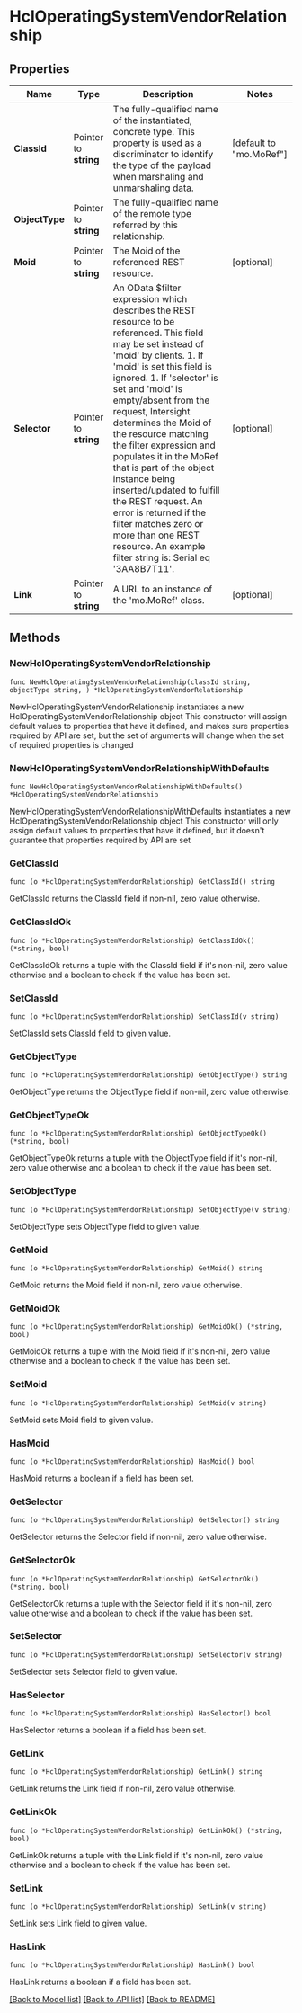 # HclOperatingSystemVendorRelationship

## Properties

Name | Type | Description | Notes
------------ | ------------- | ------------- | -------------
**ClassId** | Pointer to **string** | The fully-qualified name of the instantiated, concrete type. This property is used as a discriminator to identify the type of the payload when marshaling and unmarshaling data. | [default to "mo.MoRef"]
**ObjectType** | Pointer to **string** | The fully-qualified name of the remote type referred by this relationship. | 
**Moid** | Pointer to **string** | The Moid of the referenced REST resource. | [optional] 
**Selector** | Pointer to **string** | An OData $filter expression which describes the REST resource to be referenced. This field may be set instead of &#39;moid&#39; by clients. 1. If &#39;moid&#39; is set this field is ignored. 1. If &#39;selector&#39; is set and &#39;moid&#39; is empty/absent from the request, Intersight determines the Moid of the resource matching the filter expression and populates it in the MoRef that is part of the object instance being inserted/updated to fulfill the REST request. An error is returned if the filter matches zero or more than one REST resource. An example filter string is: Serial eq &#39;3AA8B7T11&#39;. | [optional] 
**Link** | Pointer to **string** | A URL to an instance of the &#39;mo.MoRef&#39; class. | [optional] 

## Methods

### NewHclOperatingSystemVendorRelationship

`func NewHclOperatingSystemVendorRelationship(classId string, objectType string, ) *HclOperatingSystemVendorRelationship`

NewHclOperatingSystemVendorRelationship instantiates a new HclOperatingSystemVendorRelationship object
This constructor will assign default values to properties that have it defined,
and makes sure properties required by API are set, but the set of arguments
will change when the set of required properties is changed

### NewHclOperatingSystemVendorRelationshipWithDefaults

`func NewHclOperatingSystemVendorRelationshipWithDefaults() *HclOperatingSystemVendorRelationship`

NewHclOperatingSystemVendorRelationshipWithDefaults instantiates a new HclOperatingSystemVendorRelationship object
This constructor will only assign default values to properties that have it defined,
but it doesn't guarantee that properties required by API are set

### GetClassId

`func (o *HclOperatingSystemVendorRelationship) GetClassId() string`

GetClassId returns the ClassId field if non-nil, zero value otherwise.

### GetClassIdOk

`func (o *HclOperatingSystemVendorRelationship) GetClassIdOk() (*string, bool)`

GetClassIdOk returns a tuple with the ClassId field if it's non-nil, zero value otherwise
and a boolean to check if the value has been set.

### SetClassId

`func (o *HclOperatingSystemVendorRelationship) SetClassId(v string)`

SetClassId sets ClassId field to given value.


### GetObjectType

`func (o *HclOperatingSystemVendorRelationship) GetObjectType() string`

GetObjectType returns the ObjectType field if non-nil, zero value otherwise.

### GetObjectTypeOk

`func (o *HclOperatingSystemVendorRelationship) GetObjectTypeOk() (*string, bool)`

GetObjectTypeOk returns a tuple with the ObjectType field if it's non-nil, zero value otherwise
and a boolean to check if the value has been set.

### SetObjectType

`func (o *HclOperatingSystemVendorRelationship) SetObjectType(v string)`

SetObjectType sets ObjectType field to given value.


### GetMoid

`func (o *HclOperatingSystemVendorRelationship) GetMoid() string`

GetMoid returns the Moid field if non-nil, zero value otherwise.

### GetMoidOk

`func (o *HclOperatingSystemVendorRelationship) GetMoidOk() (*string, bool)`

GetMoidOk returns a tuple with the Moid field if it's non-nil, zero value otherwise
and a boolean to check if the value has been set.

### SetMoid

`func (o *HclOperatingSystemVendorRelationship) SetMoid(v string)`

SetMoid sets Moid field to given value.

### HasMoid

`func (o *HclOperatingSystemVendorRelationship) HasMoid() bool`

HasMoid returns a boolean if a field has been set.

### GetSelector

`func (o *HclOperatingSystemVendorRelationship) GetSelector() string`

GetSelector returns the Selector field if non-nil, zero value otherwise.

### GetSelectorOk

`func (o *HclOperatingSystemVendorRelationship) GetSelectorOk() (*string, bool)`

GetSelectorOk returns a tuple with the Selector field if it's non-nil, zero value otherwise
and a boolean to check if the value has been set.

### SetSelector

`func (o *HclOperatingSystemVendorRelationship) SetSelector(v string)`

SetSelector sets Selector field to given value.

### HasSelector

`func (o *HclOperatingSystemVendorRelationship) HasSelector() bool`

HasSelector returns a boolean if a field has been set.

### GetLink

`func (o *HclOperatingSystemVendorRelationship) GetLink() string`

GetLink returns the Link field if non-nil, zero value otherwise.

### GetLinkOk

`func (o *HclOperatingSystemVendorRelationship) GetLinkOk() (*string, bool)`

GetLinkOk returns a tuple with the Link field if it's non-nil, zero value otherwise
and a boolean to check if the value has been set.

### SetLink

`func (o *HclOperatingSystemVendorRelationship) SetLink(v string)`

SetLink sets Link field to given value.

### HasLink

`func (o *HclOperatingSystemVendorRelationship) HasLink() bool`

HasLink returns a boolean if a field has been set.


[[Back to Model list]](../README.md#documentation-for-models) [[Back to API list]](../README.md#documentation-for-api-endpoints) [[Back to README]](../README.md)


